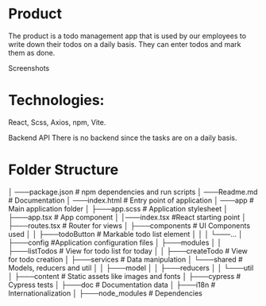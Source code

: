 # Product
The product is a todo management app that is used by our employees to write down their todos on a daily basis. They can enter todos and mark them as done.

Screenshots

# Technologies: 
React, Scss, Axios, npm, Vite.


Backend API
There is no backend since the tasks are on a daily basis.

# Folder Structure

│ ───package.json # npm dependencies and run scripts
│ ───Readme.md # Documentation
│ ───index.html # Entry point of application
│ ───app # Main application folder
│ ├───app.scss # Application stylesheet
│ ├───app.tsx # App component
│ │───index.tsx #React starting point
│ ├───routes.tsx # Router for views
│ ├───components # UI Components used
│ │ ├───todoButton # Markable todo list element
│ │ │ └───…
│ ├───config #Application configuration files
│ ├───modules
│ │ ├───listTodos # View for todo list for today
│ │ ├───createTodo # View for todo creation
│ ├───services # Data manipulation
│ └───shared # Models, reducers and util
│ │ ├───model
│ │ ├───reducers
│ │ └───util
│ ├───content # Static assets like images and fonts
│ ├───cypress # Cypress tests
│ ├───doc # Documentation data
│ ├───i18n # Internationalization
│ ├───node_modules # Dependencies
